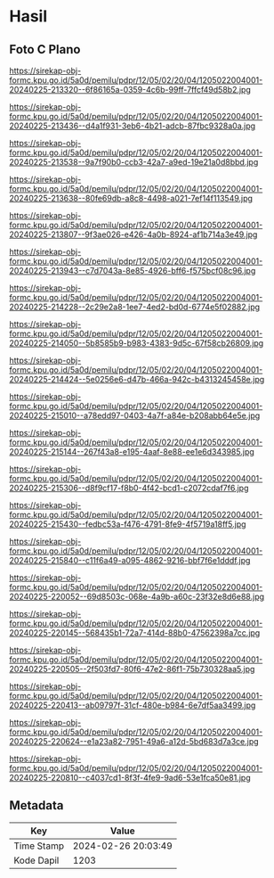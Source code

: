 # Hasil

## Foto C Plano

https://sirekap-obj-formc.kpu.go.id/5a0d/pemilu/pdpr/12/05/02/20/04/1205022004001-20240225-213320--6f86165a-0359-4c6b-99ff-7ffcf49d58b2.jpg

https://sirekap-obj-formc.kpu.go.id/5a0d/pemilu/pdpr/12/05/02/20/04/1205022004001-20240225-213436--d4a1f931-3eb6-4b21-adcb-87fbc9328a0a.jpg

https://sirekap-obj-formc.kpu.go.id/5a0d/pemilu/pdpr/12/05/02/20/04/1205022004001-20240225-213538--9a7f90b0-ccb3-42a7-a9ed-19e21a0d8bbd.jpg

https://sirekap-obj-formc.kpu.go.id/5a0d/pemilu/pdpr/12/05/02/20/04/1205022004001-20240225-213638--80fe69db-a8c8-4498-a021-7ef14f113549.jpg

https://sirekap-obj-formc.kpu.go.id/5a0d/pemilu/pdpr/12/05/02/20/04/1205022004001-20240225-213807--9f3ae026-e426-4a0b-8924-af1b714a3e49.jpg

https://sirekap-obj-formc.kpu.go.id/5a0d/pemilu/pdpr/12/05/02/20/04/1205022004001-20240225-213943--c7d7043a-8e85-4926-bff6-f575bcf08c96.jpg

https://sirekap-obj-formc.kpu.go.id/5a0d/pemilu/pdpr/12/05/02/20/04/1205022004001-20240225-214228--2c29e2a8-1ee7-4ed2-bd0d-6774e5f02882.jpg

https://sirekap-obj-formc.kpu.go.id/5a0d/pemilu/pdpr/12/05/02/20/04/1205022004001-20240225-214050--5b8585b9-b983-4383-9d5c-67f58cb26809.jpg

https://sirekap-obj-formc.kpu.go.id/5a0d/pemilu/pdpr/12/05/02/20/04/1205022004001-20240225-214424--5e0256e6-d47b-466a-942c-b4313245458e.jpg

https://sirekap-obj-formc.kpu.go.id/5a0d/pemilu/pdpr/12/05/02/20/04/1205022004001-20240225-215010--a78edd97-0403-4a7f-a84e-b208abb64e5e.jpg

https://sirekap-obj-formc.kpu.go.id/5a0d/pemilu/pdpr/12/05/02/20/04/1205022004001-20240225-215144--267f43a8-e195-4aaf-8e88-ee1e6d343985.jpg

https://sirekap-obj-formc.kpu.go.id/5a0d/pemilu/pdpr/12/05/02/20/04/1205022004001-20240225-215306--d8f9cf17-f8b0-4f42-bcd1-c2072cdaf7f6.jpg

https://sirekap-obj-formc.kpu.go.id/5a0d/pemilu/pdpr/12/05/02/20/04/1205022004001-20240225-215430--fedbc53a-f476-4791-8fe9-4f5719a18ff5.jpg

https://sirekap-obj-formc.kpu.go.id/5a0d/pemilu/pdpr/12/05/02/20/04/1205022004001-20240225-215840--c11f6a49-a095-4862-9216-bbf7f6e1dddf.jpg

https://sirekap-obj-formc.kpu.go.id/5a0d/pemilu/pdpr/12/05/02/20/04/1205022004001-20240225-220052--69d8503c-068e-4a9b-a60c-23f32e8d6e88.jpg

https://sirekap-obj-formc.kpu.go.id/5a0d/pemilu/pdpr/12/05/02/20/04/1205022004001-20240225-220145--568435b1-72a7-414d-88b0-47562398a7cc.jpg

https://sirekap-obj-formc.kpu.go.id/5a0d/pemilu/pdpr/12/05/02/20/04/1205022004001-20240225-220505--2f503fd7-80f6-47e2-86f1-75b730328aa5.jpg

https://sirekap-obj-formc.kpu.go.id/5a0d/pemilu/pdpr/12/05/02/20/04/1205022004001-20240225-220413--ab09797f-31cf-480e-b984-6e7df5aa3499.jpg

https://sirekap-obj-formc.kpu.go.id/5a0d/pemilu/pdpr/12/05/02/20/04/1205022004001-20240225-220624--e1a23a82-7951-49a6-a12d-5bd683d7a3ce.jpg

https://sirekap-obj-formc.kpu.go.id/5a0d/pemilu/pdpr/12/05/02/20/04/1205022004001-20240225-220810--c4037cd1-8f3f-4fe9-9ad6-53e1fca50e81.jpg


## Metadata

| Key        | Value               |
| ---------- | ------------------- |
| Time Stamp | 2024-02-26 20:03:49 |
| Kode Dapil | 1203                |




